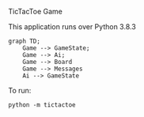 TicTacToe Game

This application runs over Python 3.8.3

```mermaid
graph TD;
    Game --> GameState;
    Game --> Ai;
    Game --> Board
    Game --> Messages
    Ai --> GameState
```

To run:
```
python -m tictactoe
```
